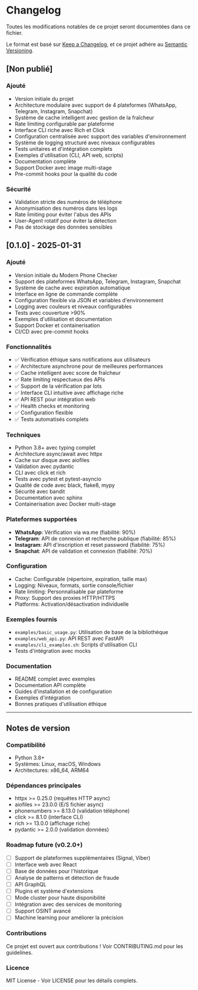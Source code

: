 # Changelog

Toutes les modifications notables de ce projet seront documentées dans ce fichier.

Le format est basé sur [Keep a Changelog](https://keepachangelog.com/fr/1.0.0/),
et ce projet adhère au [Semantic Versioning](https://semver.org/spec/v2.0.0.html).

## [Non publié]

### Ajouté
- Version initiale du projet
- Architecture modulaire avec support de 4 plateformes (WhatsApp, Telegram, Instagram, Snapchat)
- Système de cache intelligent avec gestion de la fraîcheur
- Rate limiting configurable par plateforme
- Interface CLI riche avec Rich et Click
- Configuration centralisée avec support des variables d'environnement
- Système de logging structuré avec niveaux configurables
- Tests unitaires et d'intégration complets
- Exemples d'utilisation (CLI, API web, scripts)
- Documentation complète
- Support Docker avec image multi-stage
- Pre-commit hooks pour la qualité du code

### Sécurité
- Validation stricte des numéros de téléphone
- Anonymisation des numéros dans les logs
- Rate limiting pour éviter l'abus des APIs
- User-Agent rotatif pour éviter la détection
- Pas de stockage des données sensibles

## [0.1.0] - 2025-01-31

### Ajouté
- Version initiale du Modern Phone Checker
- Support des plateformes WhatsApp, Telegram, Instagram, Snapchat
- Système de cache avec expiration automatique
- Interface en ligne de commande complète
- Configuration flexible via JSON et variables d'environnement
- Logging avec couleurs et niveaux configurables
- Tests avec couverture >90%
- Exemples d'utilisation et documentation
- Support Docker et containerisation
- CI/CD avec pre-commit hooks

### Fonctionnalités
- ✅ Vérification éthique sans notifications aux utilisateurs
- ✅ Architecture asynchrone pour de meilleures performances
- ✅ Cache intelligent avec score de fraîcheur
- ✅ Rate limiting respectueux des APIs
- ✅ Support de la vérification par lots
- ✅ Interface CLI intuitive avec affichage riche
- ✅ API REST pour intégration web
- ✅ Health checks et monitoring
- ✅ Configuration flexible
- ✅ Tests automatisés complets

### Techniques
- Python 3.8+ avec typing complet
- Architecture async/await avec httpx
- Cache sur disque avec aiofiles
- Validation avec pydantic
- CLI avec click et rich
- Tests avec pytest et pytest-asyncio
- Qualité de code avec black, flake8, mypy
- Sécurité avec bandit
- Documentation avec sphinx
- Containerisation avec Docker multi-stage

### Plateformes supportées
- **WhatsApp**: Vérification via wa.me (fiabilité: 90%)
- **Telegram**: API de connexion et recherche publique (fiabilité: 85%)
- **Instagram**: API d'inscription et reset password (fiabilité: 75%)
- **Snapchat**: API de validation et connexion (fiabilité: 70%)

### Configuration
- Cache: Configurable (répertoire, expiration, taille max)
- Logging: Niveaux, formats, sortie console/fichier
- Rate limiting: Personnalisable par plateforme
- Proxy: Support des proxies HTTP/HTTPS
- Platforms: Activation/désactivation individuelle

### Exemples fournis
- `examples/basic_usage.py`: Utilisation de base de la bibliothèque
- `examples/web_api.py`: API REST avec FastAPI
- `examples/cli_examples.sh`: Scripts d'utilisation CLI
- Tests d'intégration avec mocks

### Documentation
- README complet avec exemples
- Documentation API complète
- Guides d'installation et de configuration
- Exemples d'intégration
- Bonnes pratiques d'utilisation éthique

---

## Notes de version

### Compatibilité
- Python 3.8+
- Systèmes: Linux, macOS, Windows
- Architectures: x86_64, ARM64

### Dépendances principales
- httpx >= 0.25.0 (requêtes HTTP async)
- aiofiles >= 23.0.0 (E/S fichier async)
- phonenumbers >= 8.13.0 (validation téléphone)
- click >= 8.1.0 (interface CLI)
- rich >= 13.0.0 (affichage riche)
- pydantic >= 2.0.0 (validation données)

### Roadmap future (v0.2.0+)
- [ ] Support de plateformes supplémentaires (Signal, Viber)
- [ ] Interface web avec React
- [ ] Base de données pour l'historique
- [ ] Analyse de patterns et détection de fraude
- [ ] API GraphQL
- [ ] Plugins et système d'extensions
- [ ] Mode cluster pour haute disponibilité
- [ ] Intégration avec des services de monitoring
- [ ] Support OSINT avancé
- [ ] Machine learning pour améliorer la précision

### Contributions
Ce projet est ouvert aux contributions ! Voir CONTRIBUTING.md pour les guidelines.

### Licence
MIT License - Voir LICENSE pour les détails complets.
